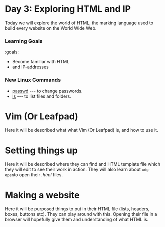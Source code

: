 # Day 3: Exploring HTML and IP

Today we will explore the world of HTML, the marking language used to build every website on the World Wide Web.

### Learning Goals

:goals:
- Become familiar with HTML
- and IP-addresses

### New Linux Commands

- [passwd](commands.html/#passwd) --- to change passwords.
- [ls](commands.html/#ls) --- to list files and folders.


# Vim (Or Leafpad)

Here it will be described what what Vim (Or Leafpad) is, and how to use it. 


# Setting things up

Here it will be described where they can find and HTML template file which they will edit to see their work in action. They will also learn about `xdg-open`to open their *.html* files.


# Making a website

Here it will be purposed things to put in their HTML file (lists, headers, boxes, buttons etc). They can play around with this. Opening their file in a browser will hopefully give them and understanding of what HTML is.



